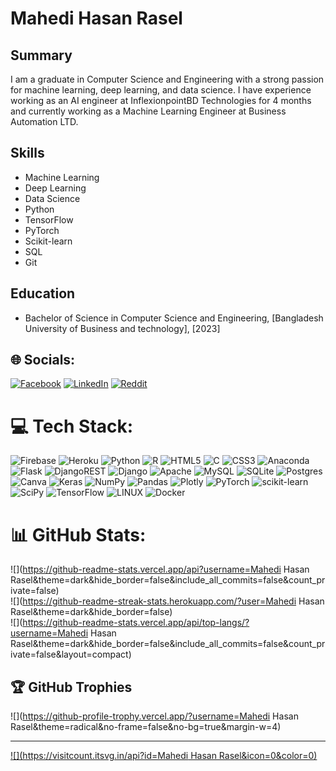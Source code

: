 # Mahedi Hasan Rasel

## Summary
I am a graduate in Computer Science and Engineering with a strong passion for machine learning, deep learning, and data science. I have experience working as an AI engineer at InflexionpointBD Technologies for 4 months and currently working as a Machine Learning Engineer at Business Automation LTD.

## Skills
- Machine Learning
- Deep Learning
- Data Science
- Python
- TensorFlow
- PyTorch
- Scikit-learn
- SQL
- Git

## Education
- Bachelor of Science in Computer Science and Engineering, [Bangladesh University of Business and technology], [2023]


## 🌐 Socials:
[![Facebook]()](https://facebook.com/https://www.facebook.com/mehedi182641/) [![LinkedIn]()](https://linkedin.com/in/https://www.linkedin.com/in/mahedi182641/) [![Reddit]()](https://reddit.com/user/u/Equivalent_Trash6614)

# 💻 Tech Stack:
![Firebase]() ![Heroku]() ![Python]() ![R]() ![HTML5]() ![C]() ![CSS3]() ![Anaconda]() ![Flask]() ![DjangoREST]() ![Django]() ![Apache]() ![MySQL]() ![SQLite]() ![Postgres]() ![Canva]() ![Keras]() ![NumPy]() ![Pandas]() ![Plotly]() ![PyTorch]() ![scikit-learn]() ![SciPy]() ![TensorFlow]() ![LINUX]() ![Docker]()

# 📊 GitHub Stats:
![](https://github-readme-stats.vercel.app/api?username=Mahedi Hasan Rasel&theme=dark&hide_border=false&include_all_commits=false&count_private=false)<br/>
![](https://github-readme-streak-stats.herokuapp.com/?user=Mahedi Hasan Rasel&theme=dark&hide_border=false)<br/>
![](https://github-readme-stats.vercel.app/api/top-langs/?username=Mahedi Hasan Rasel&theme=dark&hide_border=false&include_all_commits=false&count_private=false&layout=compact)

## 🏆 GitHub Trophies
![](https://github-profile-trophy.vercel.app/?username=Mahedi Hasan Rasel&theme=radical&no-frame=false&no-bg=true&margin-w=4)

---
[![](https://visitcount.itsvg.in/api?id=Mahedi Hasan Rasel&icon=0&color=0)](https://visitcount.itsvg.in)

